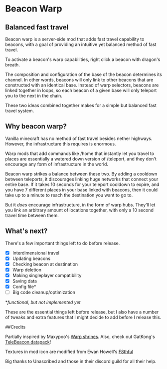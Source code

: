 # Beacon Warp

## Balanced fast travel

Beacon warp is a server-side mod that adds fast travel capability to beacons, with a goal of providing an intuitive yet balanced method of fast travel.

To activate a beacon's warp capabilities, right click a beacon with dragon's breath.

The composition and configuration of the base of the beacon determines its channel. In other words, beacons will only link to other beacons that are constructed with an identical base.
Instead of warp selectors, beacons are linked together in loops, so each beacon of a given base will only teleport you to the next in the chain.

These two ideas combined together makes for a simple but balanced fast travel system.

## Why beacon warp?

Vanilla minecraft has no method of fast travel besides nether highways. However, the infrastructure this requires is enormous.

Warp mods that add commands like /home that instantly let you travel to places are essentially a watered down version of /teleport, and they don't encourage any form of infrastructure in the world.

Beacon warp strikes a balance between these two.
By adding a cooldown between teleports, it discourages linking huge networks that connect your entire base. If it takes 10 seconds for your teleport cooldown to expire, and you have 7 different places in your base linked with beacons, then it could take up to a minute to reach the destination you want to go to. 

But it *does* encourage infrastructure, in the form of warp hubs. They'll let you link an arbitrary amount of locations together, with only a 10 second travel time between them.

## What's next?

There's a few important things left to do before release.

- [x] Interdimensional travel
- [x] Updating beacons
- [x] Checking beacon at destination
- [x] Warp deletion
- [x] Making singleplayer compatibility
- [x] Saving data
- [x] Config file*
- [ ] Big code cleanup/optimization

**functional, but not implemented yet*

These are the essential things left before release, but I also have a number of tweaks and extra features that I might decide to add before I release this.

##Credits

Partially inspired by Maxypoo's [Warp shrines](https://www.planetminecraft.com/data-pack/warp-shrines-teleport-between-locations/).
Also, check out GatKong's [TeleBeacon datapack](https://www.planetminecraft.com/data-pack/telebeacon/)!

Textures in mod icon are modified from Ewan Howell's [F8thful](https://www.ewanhowell.com/?pack=f8thful)

Big thanks to Unascribed and those in their discord guild for all their help.

